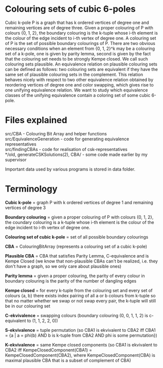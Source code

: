 # Colouring sets of cubic 6-poles

Cubic k-pole P is a graph that has k ordered vertices of degree one and remaining vertices are of degree three. Given a proper colouring of P with colours {0, 1, 2}, the boundary colouring is the k-tuple whose i-th element is the colour of the edge incident to i-th vertex of degree one. A colouring set of P is the set of possible boundary colourings of P. There are two obvious necessary conditions when an element from {0, 1, 2}^k may be a colouring set of a k-pole, one is given by parity lemma, second is given by the fact that the colouring set needs to be strongly Kempe closed. We call such colouring sets plausible. An equivalence relation on plausible colouring sets can be defined as follows: two colouring sets are equivalent if they have the same set of plausible colouring sets in the complement. This relation behaves nicely with respect to two other equivalence relation obtained by reordering vertices of degree one and color swapping, which gives rise to one unifying equivalence relation. We want to study which equivalence classes of the unifying equivalence contain a coloring set of some cubic 6-pole.

# Files explained

src/CBA - Colouring Bit Array and helper functions  
src/EquivalenceGeneration - code for generating equivalence representatives  
src/findingCBAs - code for realisation of csk-representatives  
\*/old, generateCSKSolutions(2), CBA/ - some code made earlier by my supervisor

Important data used by various programs is stored in data folder.

# Terminology

**Cubic k-pole** = graph P with k ordered vertices of degree 1 and remaining vertices of degree 3

**Boundary colouring** = given a proper colouring of P with colours {0, 1, 2}, the coundary colouring is a k-tuple whose i-th element is the colour of the edge incident to i-th vertex of degree one.

**Colouring set of cubic k-pole** = set of all possible boundary colourings

**CBA** = ColouringBitArray (represents a colouring set of a cubic k-pole)

**Plausible CBA** = CBA that satisfies Parity Lemma, C-equivalence and is Kempe Closed (we know that non-plausible CBAs can't be realized, i.e. they don't have a graph, so we only care about plausible ones)

**Parity lemma** = given a proper colouring, the parity of every colour in boundary colouring is the parity of the number of dangling edges

**Kempe closed** = for every k-tuple from the colouring set and every set of colours {a, b} there exists index pairing of all a or b colours from k-tuple so that no matter whether we swap or not swap every pair, the k-tuple will still be in our colouring set

**C-ekvivalence** = swapping colours
(boundary colouring (0, 0, 1, 1, 2) is c-equivalent to (1, 1, 2, 2, 0))

**S-ekvivalence** = tuple permutation
(so CBA1 is ekvivalent to CBA2 iff CBA1 = {a | a = phi(b) AND b is k-tuple from CBA2 AND phi is some permutation})

**K-ekvivalence** = same Kempe closed components
(so CBA1 is ekvivalent to CBA2 iff KempeClosedComponent(CBA1) = KempeClosedComponent(CBA2), where KempeClosedComponent(CBA) is maximal plausible CBA that is a subset of complement of CBA)

